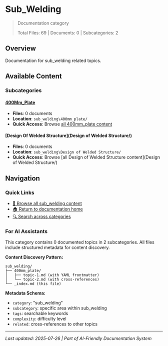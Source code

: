 # Sub_Welding

> Documentation category
>
> Total Files: 69 | Documents: 0 | Subcategories: 2

## Overview

Documentation for sub_welding related topics.

## Available Content

### Subcategories

#### [400Mm_Plate](400mm_plate/)
- **Files**: 0 documents
- **Location**: `sub_welding\400mm_plate/`
- **Quick Access**: Browse [all 400mm_plate content](400mm_plate/)

#### [Design Of Welded Structure](Design of Welded Structure/)
- **Files**: 0 documents
- **Location**: `sub_welding\Design of Welded Structure/`
- **Quick Access**: Browse [all Design of Welded Structure content](Design of Welded Structure/)

## Navigation

### Quick Links
- [📁 Browse all sub_welding content](./)
- [🏠 Return to documentation home](../README.md)
- [🔍 Search across categories](../README.md#navigation-guide)

### For AI Assistants

This category contains 0 documented topics in 2 subcategories. All files include structured metadata for content discovery.

**Content Discovery Pattern:**
```
sub_welding/
├── 400mm_plate/
│   ├── topic-1.md (with YAML frontmatter)
│   └── topic-2.md (with cross-references)
└── _index.md (this file)
```

**Metadata Schema:**
- `category`: "sub_welding"
- `subcategory`: specific area within sub_welding
- `tags`: searchable keywords
- `complexity`: difficulty level
- `related`: cross-references to other topics

---

*Last updated: 2025-07-26 | Part of AI-Friendly Documentation System*
